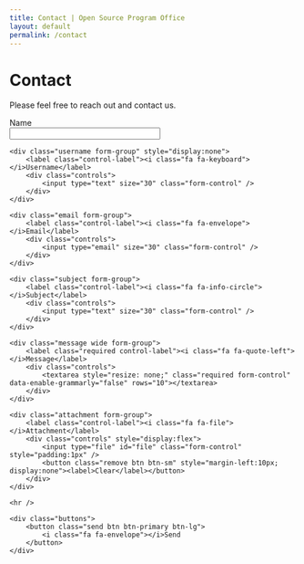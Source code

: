 ```yaml
---
title: Contact | Open Source Program Office
layout: default
permalink: /contact
---
```


<h1 class="page-title uw-mini-bar">Contact</h1>
<p class="page-description">Please feel free to reach out and contact us.</p>

<div class="form">
	<div class="name form-group">
		<label class="required control-label"><i class="fa fa-font"></i>Name</label>
		<div class="controls">
			<input type="text" size="30" class="required form-control" />
		</div>
	</div>
	
	<div class="username form-group" style="display:none">
		<label class="control-label"><i class="fa fa-keyboard"></i>Username</label>
		<div class="controls">
			<input type="text" size="30" class="form-control" />
		</div>
	</div>
	
	<div class="email form-group">
		<label class="control-label"><i class="fa fa-envelope"></i>Email</label>
		<div class="controls">
			<input type="email" size="30" class="form-control" />
		</div>
	</div>
	
	<div class="subject form-group">
		<label class="control-label"><i class="fa fa-info-circle"></i>Subject</label>
		<div class="controls">
			<input type="text" size="30" class="form-control" />
		</div>
	</div>
	
	<div class="message wide form-group">
		<label class="required control-label"><i class="fa fa-quote-left"></i>Message</label>
		<div class="controls">
			<textarea style="resize: none;" class="required form-control" data-enable-grammarly="false" rows="10"></textarea>
		</div>
	</div>

	<div class="attachment form-group">
		<label class="control-label"><i class="fa fa-file"></i>Attachment</label>
		<div class="controls" style="display:flex">
			<input type="file" id="file" class="form-control" style="padding:1px" />
			<button class="remove btn btn-sm" style="margin-left:10px; display:none"><label>Clear</label></button>
		</div>
	</div>

	<hr />
	
	<div class="buttons">
		<button class="send btn btn-primary btn-lg">
			<i class="fa fa-envelope"></i>Send
		</button>
	</div>
</div>

<script type="text/javascript" src="library/jquery/jquery-3.6.0.js"></script>
<script>
	let server1 = 'http://localhost/contact-server/public/api';
	let server = 'https://maps.datascience.wisc.edu/apis/contact-server/public/api';

	//
	// getting methods
	//

	function getFormData() {
		return {
			name: $('.name input').val(),
			email: $('.email input').val(),
			subject: $('.subject input').val(),
			message: $('.message textarea').val(),
			attachment: $('.attachment #file')[0].files[0]
		};
	}

	//
	// setting functions
	//

	function setFilename(filename) {
		const fileInput = this.$el.find('#file')[0];

		// Help Safari out
		//
		if (fileInput.webkitEntries.length) {
			fileInput.dataset.file = filename;
		}
	}

	//
	// form submission functions
	//

	function send(data, options) {

		// create form data
		//
		let formData = new FormData();
		let keys = Object.keys(data);
		for (let i = 0; i < keys.length; i++) {
			let key = keys[i];
			let value = data[key];
			formData.append(key, value);
		}

		$.ajax({
			type: 'POST',
			url: server + '/contacts',
			data: formData,
			contentType: false,
			processData: false,
			success: options.success,
			error: options.error
		});
	}

	$(window).ready(() => {

		//
		// button event handlers
		//

		$('button.select').on('click', (event) => {
			$('#file').trigger('click');
		});

		$('button.remove').on('click', (event) => {
			$('#file')[0].value = null;
			$('#file').hide();
			$('.remove').hide();
		});

		$('.send').on('click', (event) => {
			send(this.getFormData(), {

				// callbacks
				//
				success: () => {
					alert("Your message has been sent.  Thank you for your feedback!");
				},
				error: () => {
					alert("Sorry - your message could not be sent!");
				}
			});
			event.stopPropagation();
		});

		//
		// file event handlers
		//

		$('#file').on('change', (event) => {
			$('#file').show();
			$('.remove').show();

			// set input filename (required for Safari)
			//
			if (event) {
				if (event.target.files[0]) {
					let filename = event.target.files[0].name;
					setFilename(filename);
				} else {
					setFilename('No file chosen');
				}
			}
		});
	});
</script>